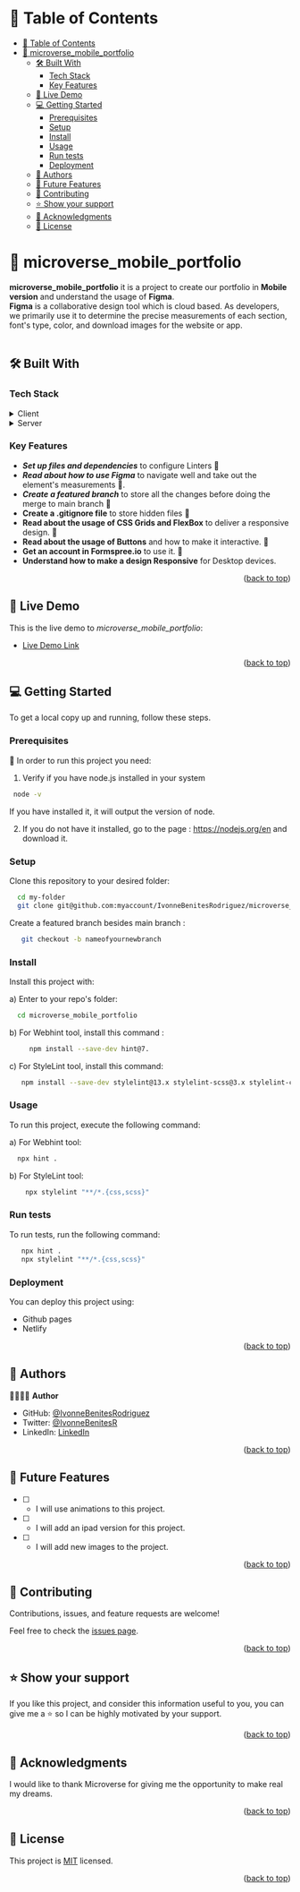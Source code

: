 
# 📗 Table of Contents

- [📗 Table of Contents](#-table-of-contents)
- [📖 microverse\_mobile\_portfolio](#-microverse_mobile_portfolio)
  - [🛠 Built With ](#-built-with-)
    - [Tech Stack ](#tech-stack-)
    - [Key Features ](#key-features-)
  - [🚀 Live Demo ](#-live-demo-)
  - [💻 Getting Started ](#-getting-started-)
    - [Prerequisites](#prerequisites)
    - [Setup](#setup)
    - [Install ](#install-)
    - [Usage](#usage)
    - [Run tests](#run-tests)
    - [Deployment](#deployment)
  - [👥 Authors ](#-authors-)
  - [🔭 Future Features ](#-future-features-)
  - [🤝 Contributing ](#-contributing-)
  - [⭐️ Show your support ](#️-show-your-support-)
  - [🙏 Acknowledgments ](#-acknowledgments-)
  - [📝 License ](#-license-)

<!-- PROJECT DESCRIPTION -->

# 📖 microverse_mobile_portfolio<a name="about-project"></a>

**microverse_mobile_portfolio** it is a project to create our portfolio in **Mobile version** and understand the usage of <strong>Figma</strong>.<br/>
 <strong>Figma</strong> is a collaborative design tool which is cloud based. As developers, we primarily use it to determine the precise measurements of each section, font's type, color, and download images for the website or app.<br/>
 <br/>

## 🛠 Built With <a name="built-with"></a>

### Tech Stack <a name="tech-stack"></a>

<details>
  <summary>Client</summary>
  <ul>
    <li><a href="https://developer.mozilla.org/en-US/docs/Web/HTML">HTML</a></li>
    <li><a href="https://www.w3schools.com/css/">CSS</a></li>
    <li><a href="https://www.figma.com/ui-design-tool/">FIGMA</a></li>
  </ul>
</details>
<details>
<summary>Server</summary>
<ul>
    <li><a href="https://formspree.io/">FORMSPREE</a></li>
  </ul>  
</details>

<!-- Features -->

### Key Features <a name="key-features"></a>

- ***Set up files and dependencies*** to configure Linters 📍
- ***Read about how to use Figma*** to navigate well and take out the element's measurements 📍.
- ***Create a featured branch*** to store all the changes before doing the merge to main branch 📍
- **Create a .gitignore file** to store hidden files 📍
- **Read about the usage of CSS Grids and FlexBox** to deliver a responsive design. 📍
- **Read about the usage of Buttons** and how to make it interactive. 📍
- **Get an account in Formspree.io** to use it. 📍 
- **Understand how to make a design Responsive** for Desktop devices.

<p align="right">(<a href="#readme-top">back to top</a>)</p>

<!-- LIVE DEMO -->

## 🚀 Live Demo <a name="live-demo"></a>

This is the live demo to <em>microverse_mobile_portfolio</em>: <br/>

- [Live Demo Link](https://ivonnebenitesrodriguez.github.io/microverse_mobile_portfolio/)

<p align="right">(<a href="#readme-top">back to top</a>)</p>

<!-- GETTING STARTED -->

## 💻 Getting Started <a name="getting-started"></a>

To get a local copy up and running, follow these steps.

### Prerequisites

📍 In order to run this project you need:

1) Verify if you have node.js installed in your system

```sh
 node -v
```
If you have installed it, it will output the version of node.

2) If you do not have it installed, go to the page : https://nodejs.org/en and download it.

### Setup

Clone this repository to your desired folder:

```sh
  cd my-folder
  git clone git@github.com:myaccount/IvonneBenitesRodriguez/microverse_mobile_portfolio
```

Create a featured branch besides main branch :

```sh
   git checkout -b nameofyournewbranch
```

### Install <br/>

Install this project with:<br/>

a) Enter to your repo's folder:

```sh
  cd microverse_mobile_portfolio
```

b) For Webhint tool, install this command :

```sh
     npm install --save-dev hint@7.
```

c) For StyleLint tool, install this command:

```sh
   npm install --save-dev stylelint@13.x stylelint-scss@3.x stylelint-config-standard@21.x stylelint-csstree-validator@1.x
```

### Usage

To run this project, execute the following command:

a) For Webhint tool:

```sh
  npx hint .
```
b) For StyleLint tool:
```sh
    npx stylelint "**/*.{css,scss}"
```

### Run tests

To run tests, run the following command:

```sh
   npx hint .
   npx stylelint "**/*.{css,scss}"
```


### Deployment

You can deploy this project using:
- Github pages
- Netlify 


<p align="right">(<a href="#readme-top">back to top</a>)</p>

<!-- AUTHORS -->

## 👥 Authors <a name="authors"></a>

👩🏽‍💻🌸 **Author**

- GitHub: [@IvonneBenitesRodriguez](https://github.com/IvonneBenitesRodriguez)
- Twitter: [@IvonneBenitesR](https://twitter.com/IvonneBenitesR)
- LinkedIn: [LinkedIn](https://www.linkedin.com/in/ivonnebenites/)

<p align="right">(<a href="#readme-top">back to top</a>)</p>

<!-- FUTURE FEATURES -->

## 🔭 Future Features <a name="future-features"></a>

- [ ]  - I will use animations to this project.
- [ ]  - I will add an ipad version for this project.
- [ ]  - I will add new images to the project.
<p align="right">(<a href="#readme-top">back to top</a>)</p>

<!-- CONTRIBUTING -->

## 🤝 Contributing <a name="contributing"></a>

Contributions, issues, and feature requests are welcome!

Feel free to check the [issues page](../../issues/).

<p align="right">(<a href="#readme-top">back to top</a>)</p>

<!-- SUPPORT -->

## ⭐️ Show your support <a name="support"></a>

If you like this project, and consider this information useful to you,  you can give me a ⭐️ so I can be highly motivated by your support.

<p align="right">(<a href="#readme-top">back to top</a>)</p>

<!-- ACKNOWLEDGEMENTS -->

## 🙏 Acknowledgments <a name="acknowledgements"></a>

I would like to thank Microverse for giving me the opportunity to make real my dreams.

<p align="right">(<a href="#readme-top">back to top</a>)</p>

<!-- LICENSE -->

## 📝 License <a name="license"></a>

This project is [MIT](./LICENSE) licensed.

<p align="right">(<a href="#readme-top">back to top</a>)</p>



